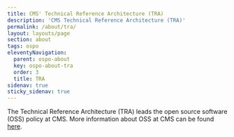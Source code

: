 ```yaml
---
title: CMS' Technical Reference Architecture (TRA)
description: 'CMS Technical Reference Architecture (TRA)'
permalink: /about/tra/
layout: layouts/page
section: about
tags: ospo
eleventyNavigation:
  parent: ospo-about
  key: ospo-about-tra
  order: 3
  title: TRA
sidenav: true
sticky_sidenav: true
---
```


The Technical Reference Architecture (TRA) leads the open source software (OSS) policy at CMS. More information about OSS at CMS can be found [here](https://www.cms.gov/tra/Application_Development/AD_0200_Open_Source_Introduction.htm).
